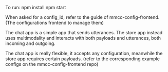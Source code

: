 To run:
npm install
npm start


When asked for a config_id, refer to the guide of mmcc-config-frontend. (The configurations frontend to manage them)

The chat app is a simple app that sends utterances.
The store app instead uses multimodality and interacts with both payloads and utterances, both incoming and outgoing.

The chat app is really flexible, it accepts any configuration, meanwhile the store app requires certain payloads.
(refer to the corresponding example configs on the mmcc-config-frontend repo)
